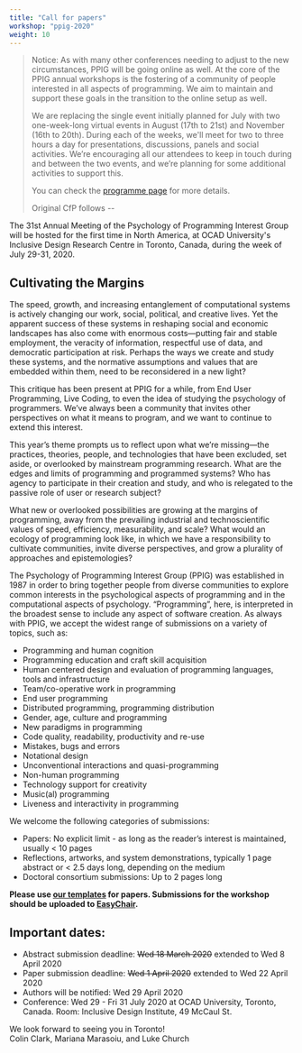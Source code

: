 ```yaml
---
title: "Call for papers"
workshop: "ppig-2020"
weight: 10
---
```


> Notice:
> As with many other conferences needing to adjust to the new circumstances, PPIG will be going online as well. At the core of the PPIG annual workshops is the fostering of a community of people interested in all aspects of programming. We aim to maintain and support these goals in the transition to the online setup as well.
>
> We are replacing the single event initially planned for July with two one-week-long virtual events in August (17th to 21st) and November (16th to 20th). During each of the weeks, we'll meet for two to three hours a day for presentations, discussions, panels and social activities. We’re encouraging all our attendees to keep in touch during and between the two events, and we’re planning for some additional activities to support this.
>
> You can check the [programme page](./programme) for more details.
>
> Original CfP follows --

The 31st Annual Meeting of the Psychology of Programming Interest Group will be hosted for the first time in North America, at OCAD University's Inclusive Design Research Centre in Toronto, Canada, during the week of July 29-31, 2020.

## Cultivating the Margins

The speed, growth, and increasing entanglement of computational systems is actively changing our work, social, political, and creative lives. Yet the apparent success of these systems in reshaping social and economic landscapes has also come with enormous costs—putting fair and stable employment, the veracity of information, respectful use of data, and democratic participation at risk. Perhaps the ways we create and study these systems, and the normative assumptions and values that are embedded within them, need to be reconsidered in a new light?

This critique has been present at PPIG for a while, from End User Programming, Live Coding, to even the idea of studying the psychology of programmers. We’ve always been a community that invites other perspectives on what it means to program, and we want to continue to extend this interest.

This year’s theme prompts us to reflect upon what we’re missing—the practices, theories, people, and technologies that have been excluded, set aside, or overlooked by mainstream programming research. What are the edges and limits of programming and programmed systems? Who has agency to participate in their creation and study, and who is relegated to the passive role of user or research subject?

What new or overlooked possibilities are growing at the margins of programming, away from the prevailing industrial and technoscientific values of speed, efficiency, measurability, and scale? What would an ecology of programming look like, in which we have a responsibility to cultivate communities, invite diverse perspectives, and grow a plurality of approaches and epistemologies?

The Psychology of Programming Interest Group (PPIG) was established in 1987 in order to bring together people from diverse communities to explore common interests in the psychological aspects of programming and in the computational aspects of psychology. “Programming”, here, is interpreted in the broadest sense to include any aspect of software creation. As always with PPIG, we accept the widest range of submissions on a variety of topics, such as:

- Programming and human cognition
- Programming education and craft skill acquisition
- Human centered design and evaluation of programming languages, tools and infrastructure
- Team/co-operative work in programming
- End user programming
- Distributed programming, programming distribution
- Gender, age, culture and programming
- New paradigms in programming
- Code quality, readability, productivity and re-use
- Mistakes, bugs and errors
- Notational design
- Unconventional interactions and quasi-programming
- Non-human programming
- Technology support for creativity
- Music(al) programming
- Liveness and interactivity in programming


We welcome the following categories of submissions:

- Papers: No explicit limit - as long as the reader’s interest is maintained, usually < 10 pages
- Reflections, artworks, and system demonstrations, typically 1 page abstract or < 2.5 days long, depending on the medium
- Doctoral consortium submissions: Up to 2 pages long


**Please use [our templates](/author-resources/paper-templates) for papers. Submissions for the workshop should be uploaded to [EasyChair](https://easychair.org/conferences/?conf=ppig2020).**

## Important dates:

- Abstract submission deadline: ~~Wed 18 March 2020~~ extended to Wed 8 April 2020
- Paper submission deadline: ~~Wed 1 April 2020~~ extended to Wed 22 April 2020
- Authors will be notified: Wed 29 April 2020
- Conference: Wed 29 - Fri 31 July 2020 at OCAD University, Toronto, Canada. Room: Inclusive Design Institute, 49 McCaul St.


We look forward to seeing you in Toronto! \
Colin Clark, Mariana Marasoiu, and Luke Church

